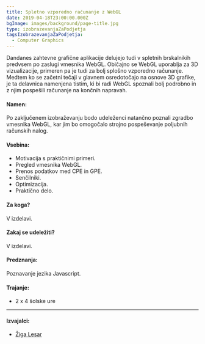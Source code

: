 ```yaml
---
title: Spletno vzporedno računanje z WebGL
date: 2019-04-18T23:00:00.000Z
bgImage: images/background/page-title.jpg
type: izobrazevanjaZaPodjetja
tagsIzobrazevanjaZaPodjetja:
  - Computer Graphics
---
```

Dandanes zahtevne grafične aplikacije delujejo tudi v spletnih brskalnikih predvsem po zaslugi vmesnika WebGL. Običajno se WebGL uporablja za 3D vizualizacije, primeren pa je tudi za bolj splošno vzporedno računanje. 
Medtem ko se začetni tečaji v glavnem osredotočajo na osnove 3D grafike, je ta delavnica namenjena tistim, ki bi radi WebGL spoznali bolj podrobno in z njim pospešili računanje na končnih napravah.

#### Namen:

Po zaključenem izobraževanju bodo udeleženci natančno poznali zgradbo vmesnika WebGL, kar jim bo omogočalo strojno pospeševanje poljubnih računskih nalog.

#### Vsebina:

* Motivacija s praktičnimi primeri.
* Pregled vmesnika WebGL.
* Prenos podatkov med CPE in GPE.
* Senčilniki.
* Optimizacija.
* Praktično delo.

#### Za koga?

  V izdelavi.

#### Zakaj se udeležiti?

  V izdelavi.

#### Predznanja:

Poznavanje jezika Javascript.

#### Trajanje:

* 2 x 4 šolske ure

- - -

#### Izvajalci:

* [Žiga Lesar](/izvajalci/ziga-lesar/)
